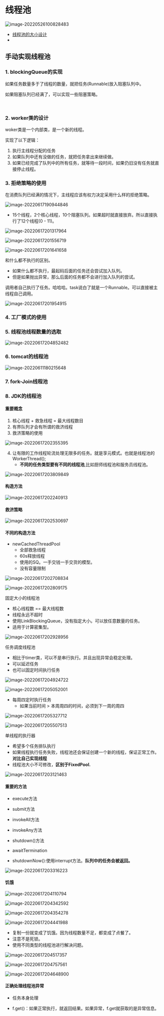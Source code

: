 # 线程池

![image-20220526100828483](D:\blgs\source\imgs\image-20220526100828483.png)

- [线程池的大小设计](https://blog.csdn.net/weixin_51201930/article/details/123111403)
- 



## 手动实现线程池

### 1. blockingQueue的实现



如果任务数量多于了线程的数量，就把任务(Runnable)放入阻塞队列中。

如果阻塞队列已经满了，可以实现一些阻塞策略。



​	

### 2. worker类的设计

woker类是一个内部类，是一个新的线程。

实现了以下逻辑：

1. 执行主线程分配的任务
2. 如果队列中还有没做的任务，就把任务拿出来继续做。
3. 如果已经完成了队列中的所有任务，就等待一段时间，如果仍旧没有任务就直接停止线程。





### 3. 拒绝策略的使用



在消费队列已经满的情况下，主线程应该有权力决定采用什么样的拒绝策略。

![image-20220617190944846](D:\blgs\source\imgs\image-20220617190944846.png)





- 15个线程，2个核心线程，10个阻塞队列。如果超时就直接放弃。所以直接执行了12个线程(0 - 11)。



![image-20220617201317964](D:\blgs\source\imgs\image-20220617201317964.png)

![image-20220617201556719](D:\blgs\source\imgs\image-20220617201556719.png)

![image-20220617201641658](D:\blgs\source\imgs\image-20220617201641658.png)



和什么都不执行的区别。

- 如果什么都不执行，最起码后面的任务还会尝试加入队列。
- 但是如果抛出异常，那么后面的任务都不会进行加入队列的尝试。





调用者自己执行了任务。哈哈哈。task说白了就是一个Runnable。可以直接被主线程自己调用。

![image-20220617201954915](D:\blgs\source\imgs\image-20220617201954915.png)



### 4. 工厂模式的使用









### 5. 线程池线程数量的选取

![image-20220617204852482](D:\blgs\source\imgs\image-20220617204852482.png)





### 6. tomcat的线程池



![image-20220611180215648](D:\blgs\source\imgs\image-20220611180215648.png)

### 7. fork-Join线程池



### 8. JDK的线程池

#### 重要概念

1. 核心线程 + 救急线程 = 最大线程数目
2. 有界队列才会有所谓的救济线程
3. 救济策略的使用



![image-20220617202355395](D:\blgs\source\imgs\image-20220617202355395.png)







4. 让有限的工作线程轮流处理无限多的任务。就是享元模式。也就是线程池的WorkerThread();
   - **不同的任务类型要有不同的线程池**,比如厨师线程池和服务员线程池。



![image-20220617203809849](D:\blgs\source\imgs\image-20220617203809849.png)









#### 构造方法



![image-20220617202240913](D:\blgs\source\imgs\image-20220617202240913.png)



#### 救济策略

![image-20220617202530697](D:\blgs\source\imgs\image-20220617202530697.png)

#### 不同的构造方法



- newCachedThreadPool
  - 全部救急线程
  - 60s释放线程
  - 使用的SQ。一手交钱一手交货的模型。
  - 没有容量限制



![image-20220617202708834](D:\blgs\source\imgs\image-20220617202708834.png)

![image-20220617202809175](D:\blgs\source\imgs\image-20220617202809175.png)





固定大小的线程池

- 核心线程数 == 最大线程数
- 线程永远不超时
- 使用LinkBlockingQueue，没有指定大小。可以放任意数量的任务。
- 适用于计算密集型。



![image-20220617202928956](D:\blgs\source\imgs\image-20220617202928956.png)



任务调度线程池

- 相比于timer类，可以不是串行执行。并且出现异常会稳定处理。
- 可以延迟任务
- 也可以固定时间执行任务

![image-20220617204924722](D:\blgs\source\imgs\image-20220617204924722.png)

![image-20220617205052001](D:\blgs\source\imgs\image-20220617205052001.png)

- 每周四定时执行任务
  - 如果当前时间 > 本周周四的时间，必须到下一周的周四

![image-20220617205327712](D:\blgs\source\imgs\image-20220617205327712.png)



![image-20220617205507513](D:\blgs\source\imgs\image-20220617205507513.png)

单线程的执行器

- 希望多个任务排队执行
- 如果线程执行任务失败，线程池还会保证创建一个新的线程，保证正常工作。**对比自己实现线程**
- 线程池大小不可修改，**区别于FixedPool.**



![image-20220617203121463](D:\blgs\source\imgs\image-20220617203121463.png)



#### 重要的方法

- execute方法

- submit方法

- invokeAll方法
- invokeAny方法
- shutdown()方法 
- awaitTermination
- shutdownNow():使用interrupt方法。**队列中的任务会被返回。**

![image-20220617203316223](D:\blgs\source\imgs\image-20220617203316223.png)





#### 饥饿



![image-20220617204110794](D:\blgs\source\imgs\image-20220617204110794.png)

![image-20220617204342592](D:\blgs\source\imgs\image-20220617204342592.png)

![image-20220617204354278](D:\blgs\source\imgs\image-20220617204354278.png)

![image-20220617204441988](D:\blgs\source\imgs\image-20220617204441988.png)

- 复制一份就变成了饥饿。因为线程数量不足，都变成了点餐了。
- 注意不是死锁。
- 使用不同类型的线程池进行解决问题。











![image-20220617204517357](D:\blgs\source\imgs\image-20220617204517357.png)



![image-20220617204757561](D:\blgs\source\imgs\image-20220617204757561.png)

![image-20220617204648900](D:\blgs\source\imgs\image-20220617204648900.png)





#### 正确处理线程池异常

- 任务本身处理

- f.get()：如果正常执行，就返回结果。如果异常，f.get就获取的是异常信息。
